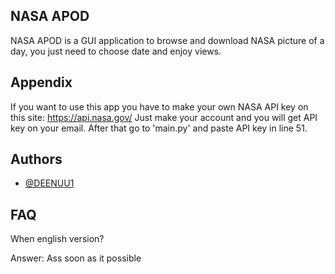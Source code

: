 
## NASA APOD
NASA APOD
is a GUI application to browse and download NASA picture of a day, you just need to choose date and enjoy views.



## Appendix

If you want to use this app you have to make your own NASA API key on this site: 
https://api.nasa.gov/
Just make your account and you will get API key on your email.
After that go to 'main.py' and paste API key in line 51.



## Authors

- [@DEENUU1](https://www.github.com/octokatherine)


## FAQ

When english version? 

Answer: Ass soon as it possible


